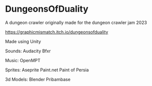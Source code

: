 # DungeonsOfDuality
A dungeon crawler originally made for the dungeon crawler jam 2023

https://graphicmismatch.itch.io/dungeonsofduality
 
Made using Unity

Sounds:
  Audacity
  Bfxr

Music:
  OpenMPT

Sprites:
  Aseprite
  Paint.net
  Paint of Persia

3d Models:
  Blender
  Pribambase

